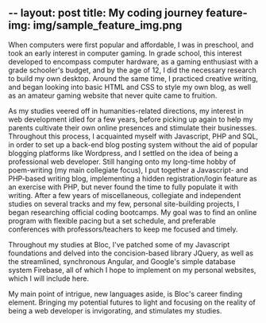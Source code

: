 --
layout: post
title: My coding journey
feature-img: img/sample_feature_img.png
--

When computers were first popular and affordable, I was in preschool, and took an early interest in computer gaming. In grade school, this interest developed to encompass computer hardware, as a gaming enthusiast with a grade schooler's budget, and by the age of 12, I did the necessary research to build my own desktop. Around the same time, I practiced creative writing, and began looking into basic HTML and CSS to style my own blog, as well as an amateur gaming website that never quite came to fruition.

As my studies veered off in humanities-related directions, my interest in web development idled for a few years, before picking up again to help my parents cultivate their own online presences and stimulate their businesses. Throughout this process, I acquainted myself with Javascript, PHP and SQL, in order to set up a back-end blog posting system without the aid of popular blogging platforms like Wordpress, and I settled on the idea of being a professional web developer. Still hanging onto my long-time hobby of poem-writing (my main collegiate focus), I put together a Javascript- and PHP-based writing blog, implementing a hidden registration/login feature as an exercise with PHP, but never found the time to fully populate it with writing. After a few years of miscellaneous, collegiate and independent studies on several tracks and my few, personal site-building projects, I began researching official coding bootcamps. My goal was to find an online program with flexible pacing but a set schedule, and preferable conferences with professors/teachers to keep me focused and timely.

Throughout my studies at Bloc, I've patched some of my Javascript foundations and delved into the concision-based library JQuery, as well as the streamlined, synchronous Angular, and Google's simple database system Firebase, all of which I hope to implement on my personal websites, which I will include here.

My main point of intrigue, new languages aside, is Bloc's career finding element. Bringing my potential futures to light and focusing on the reality of being a web developer is invigorating, and stimulates my studies.

